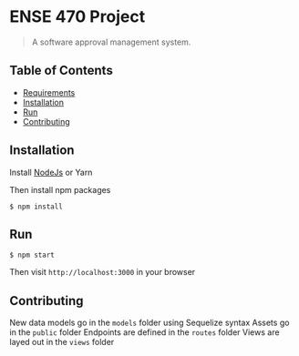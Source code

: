 # ENSE 470 Project

> A software approval management system.

## Table of Contents

- [Requirements](#requirements)
- [Installation](#installation)
- [Run](#run)
- [Contributing](#contributing)

## Installation

Install [NodeJs](https://nodejs.org/en/download/) or Yarn

Then install npm packages
```
$ npm install
```

## Run

```
$ npm start
```
Then visit `http://localhost:3000` in your browser

## Contributing

New data models go in the `models` folder using Sequelize syntax
Assets go in the `public` folder
Endpoints are defined in the `routes` folder
Views are layed out in the `views` folder